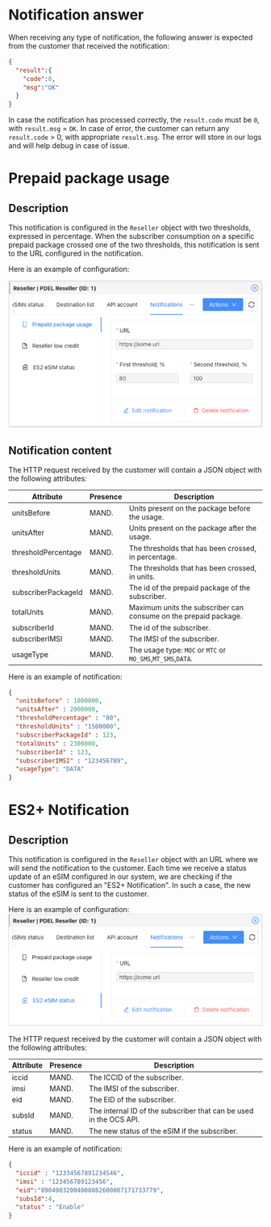 # Notification answer
When receiving any type of notification, the following answer is expected from the customer that received the notification:
```json
{
  "result":{
    "code":0,
    "msg":"OK"
  }
}
```

In case the notification has processed correctly, the `result.code` must be `0`, with `result.msg` = `OK`.
In case of error, the customer can return any `result.code` > 0, with appropriate `result.msg`. The error
will store in our logs and will help debug in case of issue.


# Prepaid package usage
## Description
This notification is configured in the `Reseller` object with two thresholds, expressed in percentage. When
the subscriber consumption on a specific prepaid package crossed one of the two thresholds, this notification is sent
to the URL configured in the notification.

Here is an example of configuration:

![reseller_package_notif.png](pics%2Freseller_package_notif.png)

## Notification content
The HTTP request received by the customer will contain a JSON object with the following attributes:

| Attribute           | Presence | Description                                                      |
|---------------------|----------|------------------------------------------------------------------|
| unitsBefore         | MAND.    | Units present on the package before the usage.                   |
| unitsAfter          | MAND.    | Units present on the package after the usage.                    |
| thresholdPercentage | MAND.    | The thresholds that has been crossed, in percentage.             |
| thresholdUnits      | MAND.    | The thresholds that has been crossed, in units.                  |
| subscriberPackageId | MAND.    | The id of the prepaid package of the subscriber.                 |
| totalUnits          | MAND.    | Maximum units the subscriber can consume on the prepaid package. |
| subscriberId        | MAND.    | The id of the subscriber.                                        |
| subscriberIMSI      | MAND.    | The IMSI of the subscriber.                                      |
| usageType           | MAND.    | The usage type: `MOC` or `MTC` or `MO_SMS`,`MT_SMS`,`DATA`.      |

Here is an example of notification:

```json
{
  "unitsBefore" : 1000000,
  "unitsAfter" : 2000000,
  "thresholdPercentage" : "80",
  "thresholdUnits" : "1500000",
  "subscriberPackageId" : 123,
  "totalUnits" : 2300000,
  "subscriberId" : 123,
  "subscriberIMSI" : "123456789",
  "usageType": "DATA"
}
```


# ES2+ Notification
## Description
This notification is configured in the `Reseller` object with an URL where we will send the notification to the customer.
Each time we receive a status update of an eSIM configured in our system, we are checking if the customer has configured
an "ES2+ Notification". In such a case, the new status of the eSIM is sent to the customer.

Here is an example of configuration:  
![reseller_ES2_notif.png](pics%2Freseller_ES2_notif.png)


The HTTP request received by the customer will contain a JSON object with the following attributes:

| Attribute | Presence | Description                                                        |
|-----------|----------|--------------------------------------------------------------------|
| iccid     | MAND.    | The ICCID of the subscriber.                                       |
| imsi      | MAND.    | The IMSI of the subscriber.                                        |
| eid       | MAND.    | The EID of the subscriber.                                           |
| subsId    | MAND.    | The internal ID of the subscriber that can be used in the OCS API. |
| status    | MAND.    | The new status of the eSIM if the subscriber.                      |

Here is an example of notification:

```json
{
  "iccid" : "12334567891234546",
  "imsi" : "123456789123456",
  "eid":"89049032004008882600007171733779",
  "subsId":4,
  "status" : "Enable"
}
```
